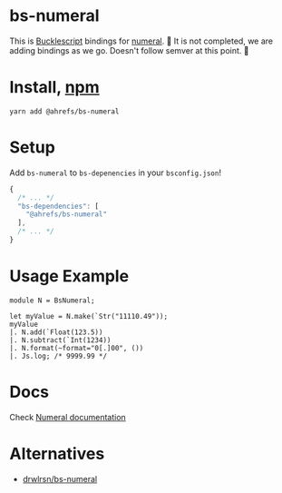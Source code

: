 # bs-numeral

This is [Bucklescript](https://bucklescript.github.io/) bindings for [numeral](http://numeraljs.com/).
🚧 It is not completed, we are adding bindings as we go. Doesn't follow semver at this point. 🚧

# Install, [npm](https://www.npmjs.com/package/@ahrefs/bs-numeral)

```
yarn add @ahrefs/bs-numeral
```

# Setup

Add `bs-numeral` to `bs-depenencies` in your `bsconfig.json`!

```js
{
  /* ... */
  "bs-dependencies": [
    "@ahrefs/bs-numeral"
  ],
  /* ... */
}
```

# Usage Example

```re
module N = BsNumeral;

let myValue = N.make(`Str("11110.49"));
myValue
|. N.add(`Float(123.5))
|. N.subtract(`Int(1234))
|. N.format(~format="0[.]00", ())
|. Js.log; /* 9999.99 */
```

# Docs

Check [Numeral documentation](http://numeraljs.com/)

# Alternatives

- [drwlrsn/bs-numeral](https://github.com/drwlrsn/bs-numeral)

